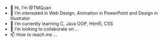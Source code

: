 - 👋 Hi, I’m @TMQuan
- 👀 I’m interested in Web Design, Animation in PowerPoint and Design in Illustrator
- 🌱 I’m currently learning C, Java OOP, Html5, CSS
- 💞️ I’m looking to collaborate on ...
- 📫 How to reach me ...

<!---
TMQuan202/TMQuan202 is a ✨ special ✨ repository because its `README.md` (this file) appears on your GitHub profile.
You can click the Preview link to take a look at your changes.
--->
